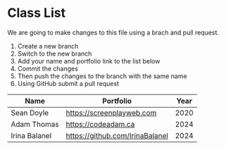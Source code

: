 # Class List

We are going to make changes to this file using a brach and pull request.

1. Create a new branch
2. Switch to the new branch
3. Add your name and portfolio link to the list below
4. Commit the changes
5. Then push the changes to the branch with the same name
6. Using GitHub submit a pull request

| Name          | Portfolio                       | Year |
| ------------- | ------------------------------- | ---- |
| Sean Doyle    | https://screenplayweb.com       | 2020 |
| Adam Thomas   | https://codeadam.ca             | 2024 |
| Irina Balanel | https://github.com/IrinaBalanel | 2024 |
